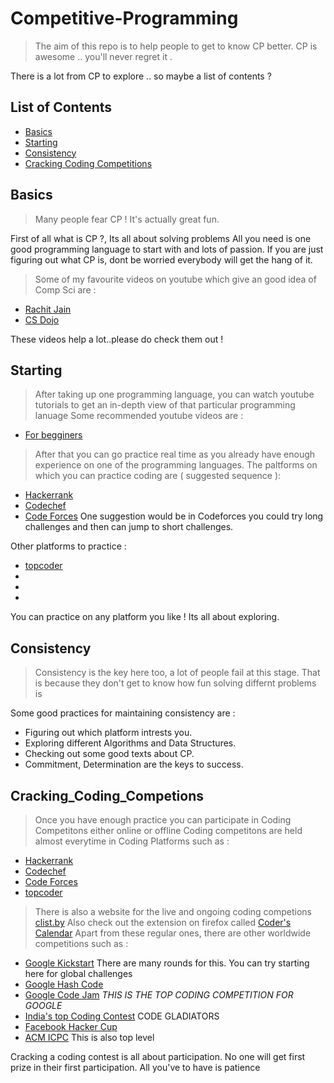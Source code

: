 # Competitive-Programming
> The aim of this repo is to help people to get to know CP better.
> CP is awesome .. you'll never regret it .

There is a lot from CP to explore .. so maybe a list of contents ?

## List of Contents 

* [Basics](#Basics)
* [Starting](#Starting)
* [Consistency](#Consistency)
* [Cracking Coding Competitions](#Cracking_Coding_Competitons)

## Basics 
> Many people fear CP ! It's actually great fun.

First of all what is CP ?, Its all about solving problems 
All you need is one good programming language to start with and lots of passion.
If you are just figuring out what CP is, dont be worried everybody will get the hang of it.
> Some of my favourite videos on youtube which give an good idea of Comp Sci are :
* [Rachit Jain](https://www.youtube.com/watch?v=jl86tYr7emg)
* [CS Dojo](https://www.youtube.com/watch?v=mElVGah7Epg)

These videos help a lot..please do check them out !

## Starting 

> After taking up one programming language, you can watch youtube tutorials to get an in-depth view of that particular programming lanuage
Some recommended youtube videos are :
* [For begginers](https://www.youtube.com/watch?v=-CpG3oATGIs)
> After that you can go practice real time as you already have enough experience on one of the programming languages. 
The paltforms on which you can practice coding are ( suggested sequence ):
* [Hackerrank](hackerrank.com)
* [Codechef](codechef.com)
* [Code Forces](codeforces.com)
One suggestion would be in Codeforces you could try long challenges and then can jump to short challenges. 

Other platforms to practice : 
* [topcoder](topcoder.com)
*
*
*

You can practice on any platform you like ! Its all about exploring.

## Consistency 

> Consistency is the key here too, a lot of people fail at this stage. That is because they don't get to know how fun solving differnt problems is 

Some good practices for maintaining consistency are : 
* Figuring out which platform intrests you. 
* Exploring different Algorithms and Data Structures.
* Checking out some good texts about CP.
* Commitment, Determination are the keys to success.

## Cracking_Coding_Competions 

> Once you have enough practice you can participate in Coding Competitons either online or offline
Coding competitons are held almost everytime in Coding Platforms such as :
* [Hackerrank](hackerrank.com)
* [Codechef](codechef.com)
* [Code Forces](codeforces.com)
* [topcoder](topcoder.com)
> There is also a website for the live and ongoing coding competions [clist.by](clist.by)
> Also check out the extension on firefox called [Coder's Calendar](https://addons.mozilla.org/en-US/firefox/addon/coder-s-calendar/?src=search)
Apart from these regular ones, there are other worldwide competitions such as : 
* [Google Kickstart](https://codingcompetitions.withgoogle.com/kickstart) There are many rounds for this. You can try starting here for global challenges
* [Google Hash Code](https://codingcompetitions.withgoogle.com/hashcode)
* [Google Code Jam](https://codingcompetitions.withgoogle.com/codejam) *THIS IS THE TOP CODING COMPETITION FOR GOOGLE* 
* [India's top Coding Contest](https://www.techgig.com/codegladiators) CODE GLADIATORS
* [Facebook Hacker Cup](https://www.facebook.com/hackercup/)
* [ACM ICPC](https://icpc.baylor.edu/) This is also top level 

Cracking a coding contest is all about participation. No one will get first prize in their first participation. All you've to have is patience
